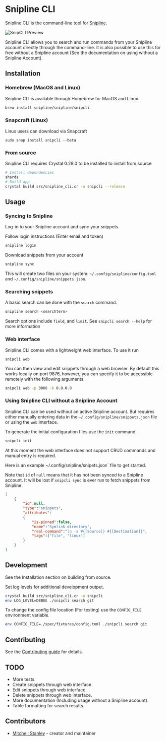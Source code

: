 # Snipline CLI

Snipline CLI is the command-line tool for [Snipline](https://snipline.io).

![SnipCLI Preview](https://f002.backblazeb2.com/file/ms-uploads/snipline/2019-07-10%2010.21.19.gif)

Snipline CLI allows you to search and run commands from your Snipline account directly through the command-line. It is also possible to use this for free without a Snipline account (See the documentation on using without a Snipline Account).

## Installation

### Homebrew (MacOS and Linux)

Snipline CLI is available through Homebrew for MacOS and Linux.

```bash
brew install snipline/snipline/snipcli
```

### Snapcraft (Linux)

Linux users can download via Snapcraft

```
sudo snap install snipcli --beta
```

### From source

Snipline CLI requires Crystal 0.28.0 to be installed to install from source

```bash
# Install dependencies
shards
# Build app
crystal build src/snipline_cli.cr -o snipcli --release
```

## Usage

### Syncing to Snipline

Log-in to your Snipline account and sync your snippets.

Follow login instructions (Enter email and token)

```bash
snipline login
```

Download snippets from your account

```bash
snipline sync
```

This will create two files on your system: `~/.config/snipline/config.toml` and `~/.config/snipline/snippets.json`.

### Searching snippets

A basic search can be done with the `search` command.

```bash
snipline search <searchterm>
```

Search options include `field`, and `limit`. See `snipcli search --help` for more information

### Web interface

Snipline CLI comes with a lightweight web interface. To use it run

```
snipcli web
```

You can then view and edit snippets through a web browser. By default this works locally on port 9876, however, you can specify it to be accessible remotely with the following arguments.

```bash
snipcli web -p 3000 -b 0.0.0.0
```

### Using Snipline CLI without a Snipline Account

Snipline CLI can be used without an active Snipline account. But requires either manually entering data in the `~/.config/snipline/snippets.json` file or using the `web` interface.

To generate the initial configuration files use the `init` command.

```bash
snipcli init
```

At this moment the web interface does not support CRUD commands and manual entry is required.

Here is an example ~/.config/snipline/snipets.json` file to get started.

Note that `id` of `null` means that it has not been synced to a Snipline account. It will be lost if `snipcli sync` is ever run to fetch snippets from Snipline.

```json
[
    {
        "id":null,
        "type":"snippets",
        "attributes":
        {
            "is-pinned":false,
            "name":"Symlink directory",
            "real-command":"ln -s #{[Source]} #{[Destination]}",
            "tags":["file", "linux"]
        }
    }
]
```

## Development

See the Installation section on building from source. 

Set log levels for additional development output.

```bash
crystal build src/snipline_cli.cr -o snipcli
env LOG_LEVEL=DEBUG ./snipcli search git
```

To change the config file location (For testing) use the `CONFIG_FILE` environment variable.

```bash
env CONFIG_FILE=./spec/fixtures/config.toml ./snipcli search git
```

## Contributing

See the [Contributing guide](CONTRIBUTING.md) for details.

## TODO

* More tests.
* Create snippets through web interface.
* Edit snippets through web interface.
* Delete snippets through web interface.
* More documentation (Including usage without a Snipline account).
* Table formatting for search results.

## Contributors

- [Mitchell Stanley](https://github.com/acoustep) - creator and maintainer
